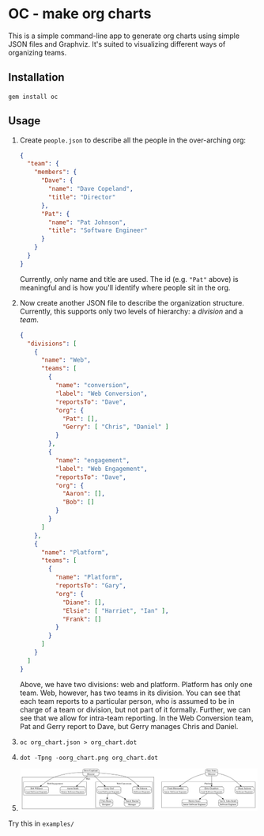 # OC - make org charts

This is a simple command-line app to generate org charts using simple JSON files and Graphviz.  It's suited to visualizing different ways of organizing teams.

## Installation

```
gem install oc
```

## Usage

1. Create `people.json` to describe all the people in the over-arching org:

   ```json
   {
     "team": {
       "members": {
         "Dave": {
           "name": "Dave Copeland",
           "title": "Director"
         },
         "Pat": {
           "name": "Pat Johnson",
           "title": "Software Engineer"
         }
       }
     }
   }
   ```

   Currently, only name and title are used.  The id (e.g. `"Pat"` above) is meaningful and is how you'll identify where people sit in the org.
2. Now create another JSON file to describe the organization structure.  Currently, this supports only two levels of hierarchy: a _division_ and a _team_.

   ```json
   {
     "divisions": [
       {
         "name": "Web",
         "teams": [
           {
             "name": "conversion",
             "label": "Web Conversion",
             "reportsTo": "Dave",
             "org": {
               "Pat": [],
               "Gerry": [ "Chris", "Daniel" ]
             }
           },
           {
             "name": "engagement",
             "label": "Web Engagement",
             "reportsTo": "Dave",
             "org": {
               "Aaron": [],
               "Bob": []
             }
           }
         ]
       },
       {
         "name": "Platform",
         "teams": [
           {
             "name": "Platform",
             "reportsTo": "Gary",
             "org": {
               "Diane": [],
               "Elsie": [ "Harriet", "Ian" ],
               "Frank": []
             }
           }
         ]
       }
     ]
   }
   ```

   Above, we have two divisions: web and platform.  Platform has only one team.  Web, however, has two teams in its division.  You can see that each team
   reports to a particular person, who is assumed to be in charge of a team or division, but not part of it formally.  Further, we can see that we allow for
   intra-team reporting.  In the Web Conversion team, Pat and Gerry report to Dave, but Gerry manages Chris and Daniel.

3. `oc org_chart.json > org_chart.dot`
4. `dot -Tpng -oorg_chart.png org_chart.dot`
5. ![org chart](./example/org_chart.png)

Try this in `examples/`


